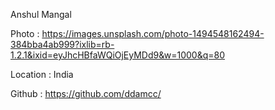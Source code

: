 Anshul Mangal

Photo : https://images.unsplash.com/photo-1494548162494-384bba4ab999?ixlib=rb-1.2.1&ixid=eyJhcHBfaWQiOjEyMDd9&w=1000&q=80

Location : India

Github : https://github.com/ddamcc/
